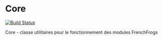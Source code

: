 # Core

[![Build Status](https://travis-ci.org/FrenchFrogs/Core.svg?branch=master)](https://travis-ci.org/FrenchFrogs/Core)

Core - classe utilitaires pour le fonctionnement des modules FrenchFrogs
